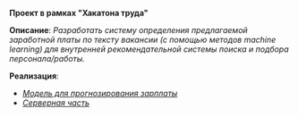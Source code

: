**Проект в рамках "Хакатона труда"**   

**Описание**: _Разработать систему определения предлагаемой заработной платы по тексту вакансии (с помощью методов machine learning) для внутренней рекомендательной системы поиска и подбора персонала/работы._  
 
**Реализация**: 
- _[Модель для прогнозирования зарплаты](https://github.com/3ANov/salary_predict_trudohack/blob/master/neural_network_model/TrudoHack_01_RF.ipynb)_  
- _[Серверная часть](https://github.com/3ANov/salary_predict_trudohack/blob/master/server.py)_                
